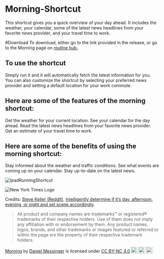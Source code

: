 # Morning-Shortcut
This shortcut gives you a quick overview of your day ahead. It includes the weather, your calendar, some of the latest news headlines from your favorite news provider, and your travel time to work.

#Download
To download, either go to the link provided in the release, or go to the Morning page on [routine hub.](https://routinehub.co/shortcut/11976/)

To use the shortcut
---------------------

Simply run it and it will automatically fetch the latest information for you. You can also customize the shortcut by selecting your preferred news provider and setting a default location for your work commute.

Here are some of the features of the morning shortcut:
---------------------

Get the weather for your current location.
See your calendar for the day ahead.
Read the latest news headlines from your favorite news provider.
Get an estimate of your travel time to work.

Here are some of the benefits of using the morning shortcut:
---------------------

Stay informed about the weather and traffic conditions.
See what events are coming up on your calendar.
Stay up-to-date on the latest news.

![IpadRunningShortcut](https://i.imgur.com/qflWnZz_d.webp?maxwidth=500&fidelity=grand "iPad Running Shortcut")
               
                                                                                                                      

![New York Times Logo](https://i.imgur.com/BwF03pP_d.webp?maxwidth=300&fidelity=grand "New York Times Logo")

Credits: [Steve Keller (Reddit)](https://www.reddit.com/user/stevekeller/).
[Intelligently determine if it’s day, afternoon, evening, or night and set scene accordingly](https://www.reddit.com/r/shortcuts/comments/h7wpe3/intelligently_determine_if_its_day_afternoon/).

 > All product and company names are trademarks™ or registered® trademarks of their respective holders. Use of them does not imply any
affiliation with or endorsement by them. Any product names, logos, brands, and other trademarks or images featured or referred to within the page are the property of their respective trademark holders.

<p xmlns:cc="http://creativecommons.org/ns#" xmlns:dct="http://purl.org/dc/terms/"><a property="dct:title" rel="cc:attributionURL" href="https://routinehub.co/shortcut/11976/">Morning</a> by <a rel="cc:attributionURL dct:creator" property="cc:attributionName" href="https://routinehub.co/user/Dmessing">Daniel Messinger</a> is licensed under <a href="http://creativecommons.org/licenses/by-nc/4.0/?ref=chooser-v1" target="_blank" rel="license noopener noreferrer" style="display:inline-block;">CC BY-NC 4.0<img style="height:22px!important;margin-left:3px;vertical-align:text-bottom;" src="https://mirrors.creativecommons.org/presskit/icons/cc.svg?ref=chooser-v1"><img style="height:22px!important;margin-left:3px;vertical-align:text-bottom;" src="https://mirrors.creativecommons.org/presskit/icons/by.svg?ref=chooser-v1"><img style="height:22px!important;margin-left:3px;vertical-align:text-bottom;" src="https://mirrors.creativecommons.org/presskit/icons/nc.svg?ref=chooser-v1"></a></p>
